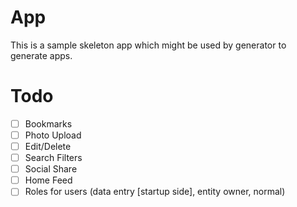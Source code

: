 App
==

This is a sample skeleton app which might be used by generator to generate apps.

Todo
==

* [ ] Bookmarks
* [ ] Photo Upload
* [ ] Edit/Delete
* [ ] Search Filters
* [ ] Social Share
* [ ] Home Feed
* [ ] Roles for users (data entry [startup side], entity owner, normal)
